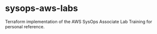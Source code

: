 # sysops-aws-labs

Terraform implementation of the AWS SysOps Associate Lab Training for personal reference.
